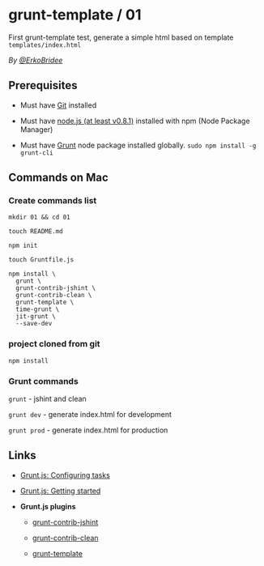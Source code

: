 # grunt-template / 01

First grunt-template test, generate a simple html based on template `templates/index.html`

*By [@ErkoBridee](https://twitter.com/erkobridee)*

## Prerequisites

* Must have [Git](http://git-scm.com/) installed

* Must have [node.js (at least v0.8.1)](http://nodejs.org/) installed with npm (Node Package Manager)

* Must have [Grunt](https://github.com/gruntjs/grunt) node package installed globally.  `sudo npm install -g grunt-cli`


## Commands on Mac

### Create commands list

```
mkdir 01 && cd 01

touch README.md

npm init

touch Gruntfile.js

npm install \
  grunt \
  grunt-contrib-jshint \
  grunt-contrib-clean \
  grunt-template \
  time-grunt \
  jit-grunt \
  --save-dev
```

### project cloned from git

```
npm install
```

### Grunt commands

`grunt` - jshint and clean

`grunt dev` - generate index.html for development

`grunt prod` - generate index.html for production


## Links

* [Grunt.js: Configuring tasks](http://gruntjs.com/configuring-tasks)

* [Grunt.js: Getting started](http://gruntjs.com/getting-started)

* **Grunt.js plugins**

  * [grunt-contrib-jshint](https://github.com/gruntjs/grunt-contrib-jshint)

  * [grunt-contrib-clean](https://github.com/gruntjs/grunt-contrib-clean)

  * [grunt-template](https://github.com/mathiasbynens/grunt-template)

